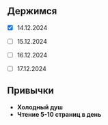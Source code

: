 ## Держимся

- [x] 14.12.2024
- [ ] 15.12.2024
- [ ] 16.12.2024
- [ ] 17.12.2024


## Привычки

- **Холодный душ**
- **Чтение 5-10 страниц в день**